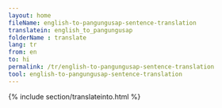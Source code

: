 ```yaml
---
layout: home
fileName: english-to-pangungusap-sentence-translation
translatein: english_to_pangungusap
folderName : translate
lang: tr
from: en
to: hi
permalink: /tr/english-to-pangungusap-sentence-translation
tool: english-to-pangungusap-sentence-translation
---
```

{% include section/translateinto.html %}